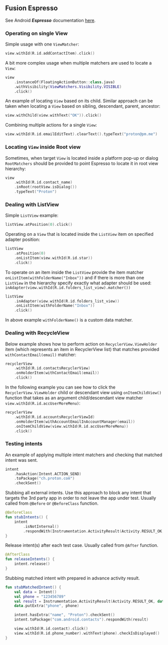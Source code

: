 ## Fusion Espresso <a name="espresso"></a>
See Android ***Espresso*** documentation [here](https://developer.android.com/training/testing/espresso).

### Operating on single View

Simple usage with one `ViewMatcher`:
```kotlin
view.withId(R.id.addContactItem).click()
```
A bit more complex usage when multiple matchers are used to locate a `View`:
```kotlin
view
    .instanceOf(FloatingActionButton::class.java)
    .withVisibility(ViewMatchers.Visibility.VISIBLE)
    .click()
```

An example of locating `View` based on its child. Similar approach can be taken when locating a `View` based on sibling, descendant, parent, ancestor:
```kotlin
view.withChild(view.withText("OK")).click()
```

Combining multiple actions for a single `View`:
```kotlin
view.withId(R.id.emailEditText).clearText().typeText("proton@pm.me")
```

### Locating `View` inside Root view
Sometimes, when target `View` is located inside a platform pop-up or dialog `RootMatchers` should be provided to point Espresso to locate it in root view hierarchy:
```kotlin
view
    .withId(R.id.contact_name)
    .inRoot(rootView.isDialog())
    .typeText("Proton")

``` 

### Dealing with ListView

Simple `ListView` example:
```kotlin
listView.atPosition(0).click()
```
Operating on a `View` that is located inside the `ListView` item on specified adapter position:
```kotlin
listView
    .atPosition(0)
    .onListItem(view.withId(R.id.star))
    .click()
```
To operate on an item inside the `ListView` provide the item matcher `onListItem(withFolderName("Inbox"))` and if there is more than one `ListView` in the hierarchy specify exactly what adapter should be used: `inAdapter(view.withId(R.id.folders_list_view).matcher())`
```kotlin
listView
    .inAdapter(view.withId(R.id.folders_list_view))
    .onListItem(withFolderName("Inbox"))
    .click()
```
In above example `withFolderName()` is a custom data matcher.

### Dealing with RecycleView

Below example shows how to perform action on `RecyclerView.ViewHolder` item (which represents an item in RecyclerView list) that matches provided `withContactEmail(email)` matcher:
```kotlin
recyclerView
    .withId(R.id.contactsRecyclerView)
    .onHolderItem(withContactEmail(email))
    .click()
```

In the following example you can see how to click the `RecyclerView.ViewHolder` child or descendant view using `onItemChildView()` function that takes as an argument child/descendant view matcher `view.withId(R.id.accUserMoreMenu)`:
```kotlin
recyclerView
    .withId(R.id.accountsRecyclerViewId)
    .onHolderItem(withAccountEmailInAccountManager(email))
    .onItemChildView(view.withId(R.id.accUserMoreMenu))
    .click()
```

### Testing intents

An example of applying multiple intent matchers and checking that matched intent was sent.  
```kotlin
intent
    .hasAction(Intent.ACTION_SEND)
    .toPackage("ch.proton.com")
    .checkSent()
```

Stubbing all external intents. Use this approach to block any intent that targets the 3rd party app in order to not leave the app under test. Usually called from `@Before` or `@BeforeClass` function.
```kotlin
@BeforeClass
fun stubIntents() {
    intent
        .isNotInternal()
        .respondWith(Instrumentation.ActivityResult(Activity.RESULT_OK, null))
}
```

Release intent(s) after each test case. Usually called from `@After` function. 
```kotlin
@AfterClass
fun releaseIntents() {
    intent.release()
}
```

Stubbing matched intent with prepared in advance activity result.
```kotlin
fun stubMatchedIntent() {
    val data = Intent()
    val phone = "123456789"
    val result = Instrumentation.ActivityResult(Activity.RESULT_OK, data)
    data.putExtra("phone", phone)

    intent.hasExtra("name", "Proton").checkSent()
    intent.toPackage("com.android.contacts").respondWith(result)

    view.withId(R.id.contact).click()
    view.withId(R.id.phone_number).withText(phone).checkIsDisplayed()
}
```
